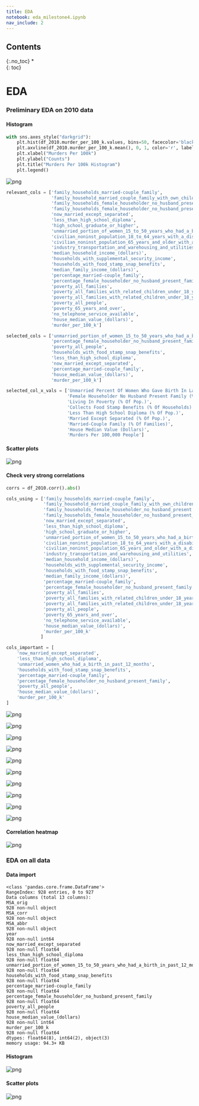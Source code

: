 ```yaml
---
title: EDA
notebook: eda_milestone4.ipynb
nav_include: 2
---
```


## Contents
{:.no_toc}
*  
{: toc}

# EDA








### Preliminary EDA on 2010 data


#### Histogram



```python
with sns.axes_style("darkgrid"):
    plt.hist(df_2010.murder_per_100_k.values, bins=50, facecolor='black')
    plt.axvline(df_2010.murder_per_100_k.mean(), 0, 1, color='r', label='Mean')
    plt.xlabel("Murders Per 100k")
    plt.ylabel("Counts")
    plt.title("Murders Per 100k Histogram")
    plt.legend()
```



![png](eda_milestone4_files/eda_milestone4_10_0.png)








```python
relevant_cols = ['family_households_married-couple_family',
                 'family_household_married_couple_family_with_own_children_under_18_years',
                 'family_households_female_householder_no_husband_present',
                 'family_households_female_householder_no_husband_present_with_own_children_under_18',
                 'now_married_except_separated',
                 'less_than_high_school_diploma',
                 'high_school_graduate_or_higher',
                 'unmarried_portion_of_women_15_to_50_years_who_had_a_birth_in_past_12_months',
                 'civilian_noninst_population_18_to_64_years_with_a_disability',
                 'civilian_noninst_population_65_years_and_older_with_a_disability',
                 'industry_transportation_and_warehousing_and_utilities',
                 'median_household_income_(dollars)',
                 'households_with_supplemental_security_income',
                 'households_with_food_stamp_snap_benefits',
                 'median_family_income_(dollars)',
                 'percentage_married-couple_family',
                 'percentage_female_householder_no_husband_present_family',
                 'poverty_all_families',
                 'poverty_all_families_with_related_children_under_18_years',
                 'poverty_all_families_with_related_children_under_18_years_with_related_children_under_5_years_only',
                 'poverty_all_people',
                 'poverty_65_years_and_over',
                 'no_telephone_service_available',
                 'house_median_value_(dollars)',
                 'murder_per_100_k']
```




```python
selected_cols = ['unmarried_portion_of_women_15_to_50_years_who_had_a_birth_in_past_12_months',
                 'percentage_female_householder_no_husband_present_family',
                 'poverty_all_people',
                 'households_with_food_stamp_snap_benefits',
                 'less_than_high_school_diploma',
                 'now_married_except_separated',
                 'percentage_married-couple_family',
                 'house_median_value_(dollars)',
                 'murder_per_100_k']
```




```python
selected_col_x_vals = ['Unmarried Percent Of Women Who Gave Birth In Last 12 Months',
                       'Female Householder No Husband Present Family (% Of Families)',
                       'Living In Poverty (% Of Pop.)',
                       'Collects Food Stamp Benefits (% Of Households)',
                       'Less Than High School Diploma (% Of Pop.)',
                       'Married Except Separated (% Of Pop.)',
                       'Married-Couple Family (% Of Families)',
                       'House Median Value (Dollars)',
                       'Murders Per 100,000 People']
```


#### Scatter plots






![png](eda_milestone4_files/eda_milestone4_16_0.png)


#### Check very strong correlations



```python
corrs = df_2010.corr().abs()
```




```python
cols_using = ['family_households_married-couple_family',
              'family_household_married_couple_family_with_own_children_under_18_years',
              'family_households_female_householder_no_husband_present',
              'family_households_female_householder_no_husband_present_with_own_children_under_18',
              'now_married_except_separated',
              'less_than_high_school_diploma',
              'high_school_graduate_or_higher',
              'unmarried_portion_of_women_15_to_50_years_who_had_a_birth_in_past_12_months',
              'civilian_noninst_population_18_to_64_years_with_a_disability',
              'civilian_noninst_population_65_years_and_older_with_a_disability',
              'industry_transportation_and_warehousing_and_utilities',
              'median_household_income_(dollars)',
              'households_with_supplemental_security_income',
              'households_with_food_stamp_snap_benefits',
              'median_family_income_(dollars)',
              'percentage_married-couple_family',
              'percentage_female_householder_no_husband_present_family',
              'poverty_all_families',
              'poverty_all_families_with_related_children_under_18_years',
              'poverty_all_families_with_related_children_under_18_years_with_related_children_under_5_years_only',
              'poverty_all_people',
              'poverty_65_years_and_over',
              'no_telephone_service_available',
              'house_median_value_(dollars)',
              'murder_per_100_k'
             ]
```








```python
cols_important = [
    'now_married_except_separated',
    'less_than_high_school_diploma',
    'unmarried_women_who_had_a_birth_in_past_12_months',
    'households_with_food_stamp_snap_benefits',
    'percentage_married-couple_family',
    'percentage_female_householder_no_husband_present_family',
    'poverty_all_people',
    'house_median_value_(dollars)',
    'murder_per_100_k'
]
```











![png](eda_milestone4_files/eda_milestone4_23_0.png)



![png](eda_milestone4_files/eda_milestone4_23_1.png)



![png](eda_milestone4_files/eda_milestone4_23_2.png)



![png](eda_milestone4_files/eda_milestone4_23_3.png)



![png](eda_milestone4_files/eda_milestone4_23_4.png)



![png](eda_milestone4_files/eda_milestone4_23_5.png)



![png](eda_milestone4_files/eda_milestone4_23_6.png)



![png](eda_milestone4_files/eda_milestone4_23_7.png)



![png](eda_milestone4_files/eda_milestone4_23_8.png)







![png](eda_milestone4_files/eda_milestone4_24_0.png)


#### Correlation heatmap










![png](eda_milestone4_files/eda_milestone4_27_0.png)


### EDA on all data

#### Data import









    <class 'pandas.core.frame.DataFrame'>
    RangeIndex: 928 entries, 0 to 927
    Data columns (total 13 columns):
    MSA_orig                                                                       928 non-null object
    MSA_corr                                                                       928 non-null object
    MSA_abbr                                                                       928 non-null object
    year                                                                           928 non-null int64
    now_married_except_separated                                                   928 non-null float64
    less_than_high_school_diploma                                                  928 non-null float64
    unmarried_portion_of_women_15_to_50_years_who_had_a_birth_in_past_12_months    928 non-null float64
    households_with_food_stamp_snap_benefits                                       928 non-null float64
    percentage_married-couple_family                                               928 non-null float64
    percentage_female_householder_no_husband_present_family                        928 non-null float64
    poverty_all_people                                                             928 non-null float64
    house_median_value_(dollars)                                                   928 non-null int64
    murder_per_100_k                                                               928 non-null float64
    dtypes: float64(8), int64(2), object(3)
    memory usage: 94.3+ KB


#### Histogram






![png](eda_milestone4_files/eda_milestone4_33_0.png)


#### Scatter plots






![png](eda_milestone4_files/eda_milestone4_35_0.png)
